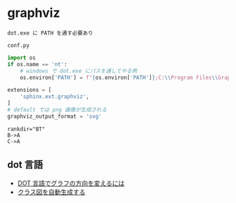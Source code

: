 # graphviz


```{warning}
dot.exe に PATH を通す必要あり
```

`conf.py`

```py
import os
if os.name == 'nt':
    # windows で dot.exe にパスを通してやる例
    os.environ['PATH'] = f"{os.environ['PATH']};C:\\Program Files\\Graphviz\\bin"

extensions = [
    'sphinx.ext.graphviz',
]
# default では png 画像が生成される
graphviz_output_format = 'svg'    
```

```{digraph} G
rankdir="BT"
B->A
C->A
```

## dot 言語

* [DOT 言語でグラフの方向を変えるには](https://www.johf.com/log/20121228a.html)
* [クラス図を自動生成する](https://qiita.com/kenichi-hamaguchi/items/c0b947ed15725bfdfb5a)
